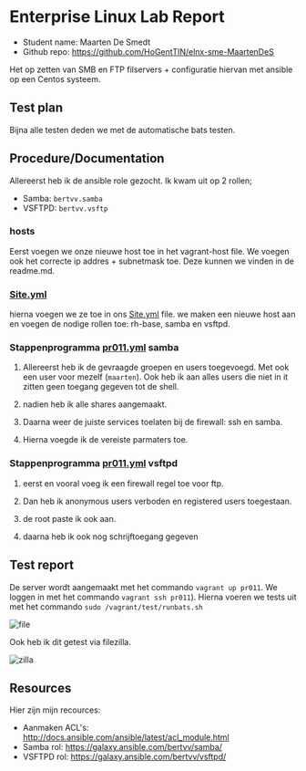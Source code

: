 # Enterprise Linux Lab Report

- Student name: Maarten De Smedt
- Github repo: <https://github.com/HoGentTIN/elnx-sme-MaartenDeS>

Het op zetten van SMB en FTP filservers + configuratie hiervan met ansible op een Centos systeem.

## Test plan

Bijna alle testen deden we met de automatische bats testen.

## Procedure/Documentation

Allereerst heb ik de ansible role gezocht. Ik kwam uit op 2 rollen;
- Samba: `bertvv.samba`
- VSFTPD: `bertvv.vsftp`
### hosts
Eerst voegen we onze  nieuwe host toe in het vagrant-host file. We voegen ook het correcte ip addres + subnetmask toe. Deze kunnen we vinden in de readme.md.

### [Site.yml](https://github.com/MaartenDeS/elnx-sme/tree/soluation/ansible/site.yml)
hierna voegen we ze toe in ons [Site.yml](https://github.com/MaartenDeS/elnx-sme/tree/soluation/ansible/site.yml) file. we maken een nieuwe host aan en voegen de nodige rollen toe: rh-base, samba en vsftpd.

### Stappenprogramma [pr011.yml](https://github.com/MaartenDeS/elnx-sme/tree/soluation/ansible/pr011.yml) samba

1. Allereerst heb ik de  gevraagde groepen en users toegevoegd. Met ook een user voor mezelf (`maarten`). Ook heb ik aan alles users die niet in it zitten geen toegang gegeven tot de shell.

2. nadien heb ik alle shares aangemaakt.
  
3. Daarna weer de juiste services toelaten bij de firewall: ssh en samba.

4. Hierna voegde ik de vereiste parmaters toe.

### Stappenprogramma [pr011.yml](https://github.com/MaartenDeS/elnx-sme/tree/soluation/ansible/pr011.yml) vsftpd
1. eerst en vooral voeg ik een firewall regel toe voor ftp.

2. Dan heb ik anonymous users verboden en registered users toegestaan.

3. de root paste ik ook aan.
  
4. daarna heb ik ook nog schrijftoegang gegeven


## Test report

De server wordt aangemaakt met het commando ``vagrant up pr011``. We loggen in met het commando ``vagrant ssh pr011``). Hierna voeren we tests uit met het commando ``sudo /vagrant/test/runbats.sh``

![file](https://github.com/MaartenDeS/elnx-sme/blob/soluation/report/screen/pr011.png)

Ook heb ik dit getest via filezilla.

![zilla](https://github.com/MaartenDeS/elnx-sme/blob/soluation/report/screen/filezilla.png)

## Resources

Hier zijn mijn recources:



- Aanmaken ACL's: <http://docs.ansible.com/ansible/latest/acl_module.html>
- Samba rol: <https://galaxy.ansible.com/bertvv/samba/>
- VSFTPD rol: <https://galaxy.ansible.com/bertvv/vsftpd/>
